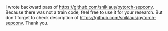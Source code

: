 I wrote backward pass of https://github.com/sniklaus/pytorch-sepconv.
Because there was not a train code, feel free to use it for your research.
But don't forget to check description of https://github.com/sniklaus/pytorch-sepconv.
Thank you.
